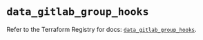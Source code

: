 # `data_gitlab_group_hooks`

Refer to the Terraform Registry for docs: [`data_gitlab_group_hooks`](https://registry.terraform.io/providers/gitlabhq/gitlab/18.4.1/docs/data-sources/group_hooks).
